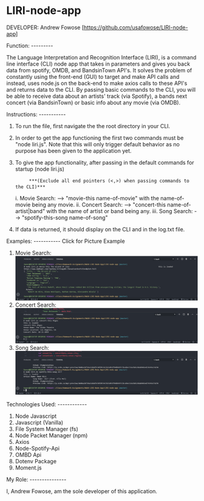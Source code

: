# LIRI-node-app


DEVELOPER: Andrew Fowose [https://github.com/usafowose/LIRI-node-app]

Function: ---------

The Language Interpretation and Recognition Interface (LIRI), is a command line interface (CLI) node app that takes in parameters and gives you back data from spotify, OMDB, and BandsinTown API's. It solves the problem of constantly using the front-end (GUI) to target and make API calls and instead, uses node.js on the back-end to make axios calls to these API's and returns data to the CLI. 
By passing basic commands to the CLI, you will be able to receive data about an artists' track (via Spotify), a bands next concert (via BandsinTown) or basic info about any movie (via OMDB). 

Instructions: -----------
1. To run the file, first navigate the the root directory in your CLI. 
2. In order to get the app functioning the first two commands must be "node liri.js". Note that this will only trigger default behavior as no purpose has been given to the application yet. 
3. To give the app functionality, after passing in the default commands for startup (node liri.js)

            ***(Exclude all end pointers (<,>) when passing commands to the CLI)***

    i. Movie Search: --> "movie-this name-of-movie" with the name-of-movie being any movie. 
    ii. Concert Search: --> "concert-this name-of-artist|band" with the name of artist or band being any. 
    iii. Song Search: --> "spotify-this-song name-of-song"

4. If data is returned, it should display on the CLI and in the log.txt file. 

Examples: ----------- Click for Picture Example
1. Movie Search: ![Movie Search](Screenshots/movie-this.png)
2. Concert Search: ![Concert Search](Screenshots/concert-this.png)
3. Song Search: ![Song Search](Screenshots/spotify-this-song.png) 




Technologies Used: ------------

1. Node Javascript
2. Javascript (Vanilla)
3. File System Manager (fs)
4. Node Packet Manager (npm)
5. Axios 
6. Node-Spotify-Api
7. OMBD Api 
8. Dotenv Package
9. Moment.js

My Role: ---------------

I, Andrew Fowose, am the sole developer of this application. 








